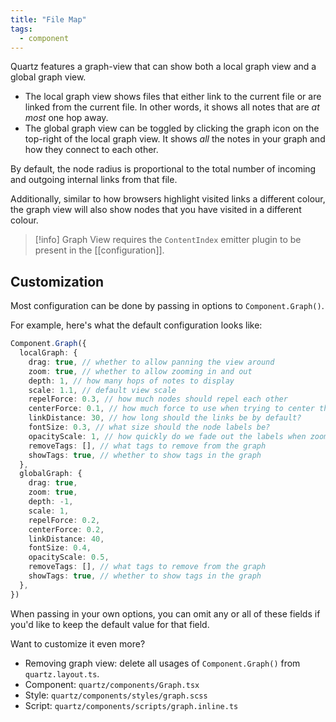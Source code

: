 ```yaml
---
title: "File Map"
tags:
  - component
---
```


Quartz features a graph-view that can show both a local graph view and a global graph view.

- The local graph view shows files that either link to the current file or are linked from the current file. In other words, it shows all notes that are _at most_ one hop away.
- The global graph view can be toggled by clicking the graph icon on the top-right of the local graph view. It shows _all_ the notes in your graph and how they connect to each other.

By default, the node radius is proportional to the total number of incoming and outgoing internal links from that file.

Additionally, similar to how browsers highlight visited links a different colour, the graph view will also show nodes that you have visited in a different colour.

> [!info]
> Graph View requires the `ContentIndex` emitter plugin to be present in the [[configuration]].

## Customization

Most configuration can be done by passing in options to `Component.Graph()`.

For example, here's what the default configuration looks like:

```typescript title="quartz.layout.ts"
Component.Graph({
  localGraph: {
    drag: true, // whether to allow panning the view around
    zoom: true, // whether to allow zooming in and out
    depth: 1, // how many hops of notes to display
    scale: 1.1, // default view scale
    repelForce: 0.3, // how much nodes should repel each other
    centerForce: 0.1, // how much force to use when trying to center the nodes
    linkDistance: 30, // how long should the links be by default?
    fontSize: 0.3, // what size should the node labels be?
    opacityScale: 1, // how quickly do we fade out the labels when zooming out?
    removeTags: [], // what tags to remove from the graph
    showTags: true, // whether to show tags in the graph
  },
  globalGraph: {
    drag: true,
    zoom: true,
    depth: -1,
    scale: 1,
    repelForce: 0.2,
    centerForce: 0.2,
    linkDistance: 40,
    fontSize: 0.4,
    opacityScale: 0.5,
    removeTags: [], // what tags to remove from the graph
    showTags: true, // whether to show tags in the graph
  },
})
```

When passing in your own options, you can omit any or all of these fields if you'd like to keep the default value for that field.

Want to customize it even more?

- Removing graph view: delete all usages of `Component.Graph()` from `quartz.layout.ts`.
- Component: `quartz/components/Graph.tsx`
- Style: `quartz/components/styles/graph.scss`
- Script: `quartz/components/scripts/graph.inline.ts`
